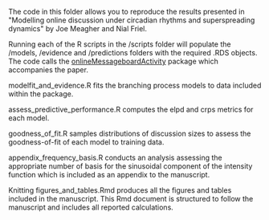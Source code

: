 The code in this folder allows you to reproduce the results presented in
  "Modelling online discussion under circadian rhythms and superspreading 
  dynamics" by Joe Meagher and Nial Friel.

Running each of the R scripts in the /scripts folder will populate the /models, 
  /evidence and /predictions folders with the required .RDS objects. The code 
  calls the [onlineMessageboardActivity](https://github.com/jpmeagher/onlineMessageboardActivity)
  package which accompanies the paper.
  
modelfit_and_evidence.R fits the branching process models to data included 
  within the package.
  
assess_predictive_performance.R computes the elpd and crps metrics for each
  model.
  
goodness_of_fit.R samples distributions of discussion sizes to assess the
 goodness-of-fit of each model to training data.
  
appendix_frequency_basis.R conducts an analysis assessing the appropriate 
  number of basis for the sinusoidal component of the intensity function
  which is included as an appendix to the manuscript.

Knitting figures_and_tables.Rmd produces all the figures and tables included 
  in the manuscript. This Rmd document is structured to follow the manuscript
  and includes all reported calculations.
